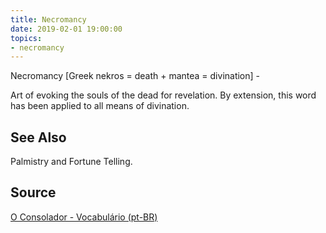 ```yaml
---
title: Necromancy
date: 2019-02-01 19:00:00
topics:
- necromancy
---
```


Necromancy [Greek nekros = death + mantea = divination] - 

Art of evoking the souls of the dead for revelation. 
By extension, this word has been applied to all means of divination. 

## See Also
Palmistry and Fortune Telling.

## Source
[O Consolador - Vocabulário (pt-BR)](http://www.oconsolador.com.br/linkfixo/vocabulario/principal.html)
